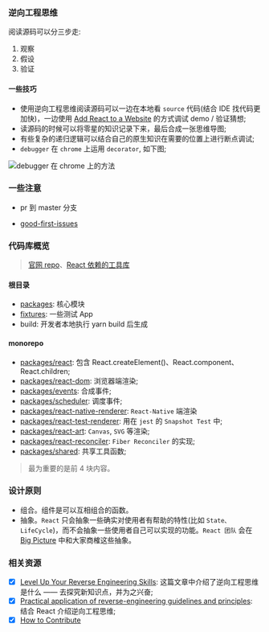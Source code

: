 ### 逆向工程思维

阅读源码可以分三步走:

1. 观察
2. 假设
3. 验证

#### 一些技巧

* 使用逆向工程思维阅读源码可以一边在本地看 `source` 代码(结合 IDE 找代码更加快)，一边使用 [Add React to a Website](https://reactjs.org/docs/add-react-to-a-website.html) 的方式调试 demo / 验证猜想;
* 读源码的时候可以将零星的知识记录下来，最后合成一张思维导图;
* 有些复杂的递归逻辑可以结合自己的原生知识在需要的位置上进行断点调试;
* `debugger` 在 `chrome` 上运用 `decorator`, 如下图;

![debugger 在 chrome 上的方法](https://cdn-images-1.medium.com/max/1600/1*h9Uo6Su5-Y1LcVRfox4UqA.jpeg)

### 一些注意




* pr 到 master 分支

* [good-first-issues](https://github.com/facebook/react/issues?q=is:open+is:issue+label:%22good+first+issue%22)

### 代码库概览

> [官网 repo](https://github.com/reactjs/reactjs.org)、[React 依赖的工具库](https://github.com/facebook/fbjs)

#### 根目录

* [packages](https://github.com/facebook/react/tree/master/packages): 核心模块
* [fixtures](https://github.com/facebook/react/tree/master/fixtures): 一些测试 App
* build: 开发者本地执行 yarn build 后生成

#### monorepo

* [packages/react](https://github.com/facebook/react/tree/master/packages/react): 包含 React.createElement()、React.component、React.children;
* [packages/react-dom](https://github.com/facebook/react/tree/master/packages/react-dom): 浏览器端渲染;
* [packages/events](https://github.com/facebook/react/tree/master/packages/events): 合成事件;
* [packages/scheduler](https://github.com/facebook/react/tree/master/packages/scheduler): 调度事件;
* [packages/react-native-renderer](https://github.com/facebook/react/tree/master/packages/react-native-renderer): `React-Native` 端渲染
* [packages/react-test-renderer](https://github.com/facebook/react/tree/master/packages/react-test-renderer): 用在 `jest` 的 `Snapshot Test` 中;
* [packages/react-art](https://github.com/facebook/react/tree/master/packages/react-art): `Canvas`, `SVG` 等渲染;
* [packages/react-reconciler](https://github.com/facebook/react/tree/master/packages/react-reconciler): `Fiber Reconciler` 的实现;
* [packages/shared](https://github.com/facebook/react/tree/master/packages/shared): 共享工具函数;

> 最为重要的是前 4 块内容。

### 设计原则

* 组合。组件是可以互相组合的函数。
* 抽象。`React` 只会抽象一些确实对使用者有帮助的特性(比如 `State、LifeCycle`)，而不会抽象一些使用者自己可以实现的功能。`React 团队` 会在 [Big Picture](https://github.com/facebook/react/issues?q=is:open+is:issue+label:%22Type:+Big+Picture%22) 中和大家商榷这些抽象。

### 相关资源

- [x] [Level Up Your Reverse Engineering Skills](https://blog.angularindepth.com/level-up-your-reverse-engineering-skills-8f910ae10630): 这篇文章中介绍了逆向工程思维是什么 —— 去探究新知识点，并为之兴奋;
- [x] [Practical application of reverse-engineering guidelines and principles](https://medium.com/react-in-depth/practical-application-of-reverse-engineering-guidelines-and-principles-784c004bb657): 结合 React 介绍逆向工程思维;
- [x] [How to Contribute](https://reactjs.org/docs/how-to-contribute.html)
